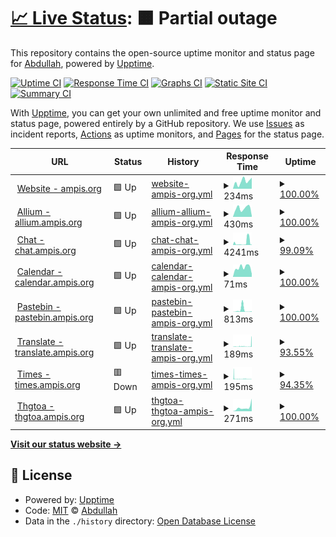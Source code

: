 # [📈 Live Status](https://status.ampis.org): <!--live status--> **🟧 Partial outage**

This repository contains the open-source uptime monitor and status page for [Abdullah](https://ampis.org/), powered by [Upptime](https://github.com/upptime/upptime).

[![Uptime CI](https://github.com/zer-far/status/workflows/Uptime%20CI/badge.svg)](https://github.com/zer-far/status/actions?query=workflow%3A%22Uptime+CI%22)
[![Response Time CI](https://github.com/zer-far/status/workflows/Response%20Time%20CI/badge.svg)](https://github.com/zer-far/status/actions?query=workflow%3A%22Response+Time+CI%22)
[![Graphs CI](https://github.com/zer-far/status/workflows/Graphs%20CI/badge.svg)](https://github.com/zer-far/status/actions?query=workflow%3A%22Graphs+CI%22)
[![Static Site CI](https://github.com/zer-far/status/workflows/Static%20Site%20CI/badge.svg)](https://github.com/zer-far/status/actions?query=workflow%3A%22Static+Site+CI%22)
[![Summary CI](https://github.com/zer-far/status/workflows/Summary%20CI/badge.svg)](https://github.com/zer-far/status/actions?query=workflow%3A%22Summary+CI%22)

With [Upptime](https://upptime.js.org), you can get your own unlimited and free uptime monitor and status page, powered entirely by a GitHub repository. We use [Issues](https://github.com/zer-far/status/issues) as incident reports, [Actions](https://github.com/zer-far/status/actions) as uptime monitors, and [Pages](https://status.ampis.org) for the status page.

<!--start: status pages-->
<!-- This summary is generated by Upptime (https://github.com/upptime/upptime) -->
<!-- Do not edit this manually, your changes will be overwritten -->
<!-- prettier-ignore -->
| URL | Status | History | Response Time | Uptime |
| --- | ------ | ------- | ------------- | ------ |
| <img alt="" src="https://favicons.githubusercontent.com/ampis.org" height="13"> [Website - ampis.org](https://ampis.org) | 🟩 Up | [website-ampis-org.yml](https://github.com/zer-far/status/commits/HEAD/history/website-ampis-org.yml) | <details><summary><img alt="Response time graph" src="./graphs/website-ampis-org/response-time-week.png" height="20"> 234ms</summary><br><a href="https://status.ampis.org/history/website-ampis-org"><img alt="Response time 226" src="https://img.shields.io/endpoint?url=https%3A%2F%2Fraw.githubusercontent.com%2Fzer-far%2Fstatus%2FHEAD%2Fapi%2Fwebsite-ampis-org%2Fresponse-time.json"></a><br><a href="https://status.ampis.org/history/website-ampis-org"><img alt="24-hour response time 349" src="https://img.shields.io/endpoint?url=https%3A%2F%2Fraw.githubusercontent.com%2Fzer-far%2Fstatus%2FHEAD%2Fapi%2Fwebsite-ampis-org%2Fresponse-time-day.json"></a><br><a href="https://status.ampis.org/history/website-ampis-org"><img alt="7-day response time 234" src="https://img.shields.io/endpoint?url=https%3A%2F%2Fraw.githubusercontent.com%2Fzer-far%2Fstatus%2FHEAD%2Fapi%2Fwebsite-ampis-org%2Fresponse-time-week.json"></a><br><a href="https://status.ampis.org/history/website-ampis-org"><img alt="30-day response time 247" src="https://img.shields.io/endpoint?url=https%3A%2F%2Fraw.githubusercontent.com%2Fzer-far%2Fstatus%2FHEAD%2Fapi%2Fwebsite-ampis-org%2Fresponse-time-month.json"></a><br><a href="https://status.ampis.org/history/website-ampis-org"><img alt="1-year response time 226" src="https://img.shields.io/endpoint?url=https%3A%2F%2Fraw.githubusercontent.com%2Fzer-far%2Fstatus%2FHEAD%2Fapi%2Fwebsite-ampis-org%2Fresponse-time-year.json"></a></details> | <details><summary><a href="https://status.ampis.org/history/website-ampis-org">100.00%</a></summary><a href="https://status.ampis.org/history/website-ampis-org"><img alt="All-time uptime 99.94%" src="https://img.shields.io/endpoint?url=https%3A%2F%2Fraw.githubusercontent.com%2Fzer-far%2Fstatus%2FHEAD%2Fapi%2Fwebsite-ampis-org%2Fuptime.json"></a><br><a href="https://status.ampis.org/history/website-ampis-org"><img alt="24-hour uptime 100.00%" src="https://img.shields.io/endpoint?url=https%3A%2F%2Fraw.githubusercontent.com%2Fzer-far%2Fstatus%2FHEAD%2Fapi%2Fwebsite-ampis-org%2Fuptime-day.json"></a><br><a href="https://status.ampis.org/history/website-ampis-org"><img alt="7-day uptime 100.00%" src="https://img.shields.io/endpoint?url=https%3A%2F%2Fraw.githubusercontent.com%2Fzer-far%2Fstatus%2FHEAD%2Fapi%2Fwebsite-ampis-org%2Fuptime-week.json"></a><br><a href="https://status.ampis.org/history/website-ampis-org"><img alt="30-day uptime 100.00%" src="https://img.shields.io/endpoint?url=https%3A%2F%2Fraw.githubusercontent.com%2Fzer-far%2Fstatus%2FHEAD%2Fapi%2Fwebsite-ampis-org%2Fuptime-month.json"></a><br><a href="https://status.ampis.org/history/website-ampis-org"><img alt="1-year uptime 99.94%" src="https://img.shields.io/endpoint?url=https%3A%2F%2Fraw.githubusercontent.com%2Fzer-far%2Fstatus%2FHEAD%2Fapi%2Fwebsite-ampis-org%2Fuptime-year.json"></a></details>
| <img alt="" src="https://favicons.githubusercontent.com/allium.ampis.org" height="13"> [Allium - allium.ampis.org](https://allium.ampis.org) | 🟩 Up | [allium-allium-ampis-org.yml](https://github.com/zer-far/status/commits/HEAD/history/allium-allium-ampis-org.yml) | <details><summary><img alt="Response time graph" src="./graphs/allium-allium-ampis-org/response-time-week.png" height="20"> 430ms</summary><br><a href="https://status.ampis.org/history/allium-allium-ampis-org"><img alt="Response time 313" src="https://img.shields.io/endpoint?url=https%3A%2F%2Fraw.githubusercontent.com%2Fzer-far%2Fstatus%2FHEAD%2Fapi%2Fallium-allium-ampis-org%2Fresponse-time.json"></a><br><a href="https://status.ampis.org/history/allium-allium-ampis-org"><img alt="24-hour response time 51" src="https://img.shields.io/endpoint?url=https%3A%2F%2Fraw.githubusercontent.com%2Fzer-far%2Fstatus%2FHEAD%2Fapi%2Fallium-allium-ampis-org%2Fresponse-time-day.json"></a><br><a href="https://status.ampis.org/history/allium-allium-ampis-org"><img alt="7-day response time 430" src="https://img.shields.io/endpoint?url=https%3A%2F%2Fraw.githubusercontent.com%2Fzer-far%2Fstatus%2FHEAD%2Fapi%2Fallium-allium-ampis-org%2Fresponse-time-week.json"></a><br><a href="https://status.ampis.org/history/allium-allium-ampis-org"><img alt="30-day response time 327" src="https://img.shields.io/endpoint?url=https%3A%2F%2Fraw.githubusercontent.com%2Fzer-far%2Fstatus%2FHEAD%2Fapi%2Fallium-allium-ampis-org%2Fresponse-time-month.json"></a><br><a href="https://status.ampis.org/history/allium-allium-ampis-org"><img alt="1-year response time 313" src="https://img.shields.io/endpoint?url=https%3A%2F%2Fraw.githubusercontent.com%2Fzer-far%2Fstatus%2FHEAD%2Fapi%2Fallium-allium-ampis-org%2Fresponse-time-year.json"></a></details> | <details><summary><a href="https://status.ampis.org/history/allium-allium-ampis-org">100.00%</a></summary><a href="https://status.ampis.org/history/allium-allium-ampis-org"><img alt="All-time uptime 99.84%" src="https://img.shields.io/endpoint?url=https%3A%2F%2Fraw.githubusercontent.com%2Fzer-far%2Fstatus%2FHEAD%2Fapi%2Fallium-allium-ampis-org%2Fuptime.json"></a><br><a href="https://status.ampis.org/history/allium-allium-ampis-org"><img alt="24-hour uptime 100.00%" src="https://img.shields.io/endpoint?url=https%3A%2F%2Fraw.githubusercontent.com%2Fzer-far%2Fstatus%2FHEAD%2Fapi%2Fallium-allium-ampis-org%2Fuptime-day.json"></a><br><a href="https://status.ampis.org/history/allium-allium-ampis-org"><img alt="7-day uptime 100.00%" src="https://img.shields.io/endpoint?url=https%3A%2F%2Fraw.githubusercontent.com%2Fzer-far%2Fstatus%2FHEAD%2Fapi%2Fallium-allium-ampis-org%2Fuptime-week.json"></a><br><a href="https://status.ampis.org/history/allium-allium-ampis-org"><img alt="30-day uptime 100.00%" src="https://img.shields.io/endpoint?url=https%3A%2F%2Fraw.githubusercontent.com%2Fzer-far%2Fstatus%2FHEAD%2Fapi%2Fallium-allium-ampis-org%2Fuptime-month.json"></a><br><a href="https://status.ampis.org/history/allium-allium-ampis-org"><img alt="1-year uptime 99.84%" src="https://img.shields.io/endpoint?url=https%3A%2F%2Fraw.githubusercontent.com%2Fzer-far%2Fstatus%2FHEAD%2Fapi%2Fallium-allium-ampis-org%2Fuptime-year.json"></a></details>
| <img alt="" src="https://favicons.githubusercontent.com/chat.ampis.org" height="13"> [Chat - chat.ampis.org](https://chat.ampis.org) | 🟩 Up | [chat-chat-ampis-org.yml](https://github.com/zer-far/status/commits/HEAD/history/chat-chat-ampis-org.yml) | <details><summary><img alt="Response time graph" src="./graphs/chat-chat-ampis-org/response-time-week.png" height="20"> 4241ms</summary><br><a href="https://status.ampis.org/history/chat-chat-ampis-org"><img alt="Response time 3071" src="https://img.shields.io/endpoint?url=https%3A%2F%2Fraw.githubusercontent.com%2Fzer-far%2Fstatus%2FHEAD%2Fapi%2Fchat-chat-ampis-org%2Fresponse-time.json"></a><br><a href="https://status.ampis.org/history/chat-chat-ampis-org"><img alt="24-hour response time 874" src="https://img.shields.io/endpoint?url=https%3A%2F%2Fraw.githubusercontent.com%2Fzer-far%2Fstatus%2FHEAD%2Fapi%2Fchat-chat-ampis-org%2Fresponse-time-day.json"></a><br><a href="https://status.ampis.org/history/chat-chat-ampis-org"><img alt="7-day response time 4241" src="https://img.shields.io/endpoint?url=https%3A%2F%2Fraw.githubusercontent.com%2Fzer-far%2Fstatus%2FHEAD%2Fapi%2Fchat-chat-ampis-org%2Fresponse-time-week.json"></a><br><a href="https://status.ampis.org/history/chat-chat-ampis-org"><img alt="30-day response time 3908" src="https://img.shields.io/endpoint?url=https%3A%2F%2Fraw.githubusercontent.com%2Fzer-far%2Fstatus%2FHEAD%2Fapi%2Fchat-chat-ampis-org%2Fresponse-time-month.json"></a><br><a href="https://status.ampis.org/history/chat-chat-ampis-org"><img alt="1-year response time 3071" src="https://img.shields.io/endpoint?url=https%3A%2F%2Fraw.githubusercontent.com%2Fzer-far%2Fstatus%2FHEAD%2Fapi%2Fchat-chat-ampis-org%2Fresponse-time-year.json"></a></details> | <details><summary><a href="https://status.ampis.org/history/chat-chat-ampis-org">99.09%</a></summary><a href="https://status.ampis.org/history/chat-chat-ampis-org"><img alt="All-time uptime 98.16%" src="https://img.shields.io/endpoint?url=https%3A%2F%2Fraw.githubusercontent.com%2Fzer-far%2Fstatus%2FHEAD%2Fapi%2Fchat-chat-ampis-org%2Fuptime.json"></a><br><a href="https://status.ampis.org/history/chat-chat-ampis-org"><img alt="24-hour uptime 100.00%" src="https://img.shields.io/endpoint?url=https%3A%2F%2Fraw.githubusercontent.com%2Fzer-far%2Fstatus%2FHEAD%2Fapi%2Fchat-chat-ampis-org%2Fuptime-day.json"></a><br><a href="https://status.ampis.org/history/chat-chat-ampis-org"><img alt="7-day uptime 99.09%" src="https://img.shields.io/endpoint?url=https%3A%2F%2Fraw.githubusercontent.com%2Fzer-far%2Fstatus%2FHEAD%2Fapi%2Fchat-chat-ampis-org%2Fuptime-week.json"></a><br><a href="https://status.ampis.org/history/chat-chat-ampis-org"><img alt="30-day uptime 96.24%" src="https://img.shields.io/endpoint?url=https%3A%2F%2Fraw.githubusercontent.com%2Fzer-far%2Fstatus%2FHEAD%2Fapi%2Fchat-chat-ampis-org%2Fuptime-month.json"></a><br><a href="https://status.ampis.org/history/chat-chat-ampis-org"><img alt="1-year uptime 98.16%" src="https://img.shields.io/endpoint?url=https%3A%2F%2Fraw.githubusercontent.com%2Fzer-far%2Fstatus%2FHEAD%2Fapi%2Fchat-chat-ampis-org%2Fuptime-year.json"></a></details>
| <img alt="" src="https://favicons.githubusercontent.com/calendar.ampis.org" height="13"> [Calendar - calendar.ampis.org](https://calendar.ampis.org) | 🟩 Up | [calendar-calendar-ampis-org.yml](https://github.com/zer-far/status/commits/HEAD/history/calendar-calendar-ampis-org.yml) | <details><summary><img alt="Response time graph" src="./graphs/calendar-calendar-ampis-org/response-time-week.png" height="20"> 71ms</summary><br><a href="https://status.ampis.org/history/calendar-calendar-ampis-org"><img alt="Response time 114" src="https://img.shields.io/endpoint?url=https%3A%2F%2Fraw.githubusercontent.com%2Fzer-far%2Fstatus%2FHEAD%2Fapi%2Fcalendar-calendar-ampis-org%2Fresponse-time.json"></a><br><a href="https://status.ampis.org/history/calendar-calendar-ampis-org"><img alt="24-hour response time 23" src="https://img.shields.io/endpoint?url=https%3A%2F%2Fraw.githubusercontent.com%2Fzer-far%2Fstatus%2FHEAD%2Fapi%2Fcalendar-calendar-ampis-org%2Fresponse-time-day.json"></a><br><a href="https://status.ampis.org/history/calendar-calendar-ampis-org"><img alt="7-day response time 71" src="https://img.shields.io/endpoint?url=https%3A%2F%2Fraw.githubusercontent.com%2Fzer-far%2Fstatus%2FHEAD%2Fapi%2Fcalendar-calendar-ampis-org%2Fresponse-time-week.json"></a><br><a href="https://status.ampis.org/history/calendar-calendar-ampis-org"><img alt="30-day response time 114" src="https://img.shields.io/endpoint?url=https%3A%2F%2Fraw.githubusercontent.com%2Fzer-far%2Fstatus%2FHEAD%2Fapi%2Fcalendar-calendar-ampis-org%2Fresponse-time-month.json"></a><br><a href="https://status.ampis.org/history/calendar-calendar-ampis-org"><img alt="1-year response time 114" src="https://img.shields.io/endpoint?url=https%3A%2F%2Fraw.githubusercontent.com%2Fzer-far%2Fstatus%2FHEAD%2Fapi%2Fcalendar-calendar-ampis-org%2Fresponse-time-year.json"></a></details> | <details><summary><a href="https://status.ampis.org/history/calendar-calendar-ampis-org">100.00%</a></summary><a href="https://status.ampis.org/history/calendar-calendar-ampis-org"><img alt="All-time uptime 100.00%" src="https://img.shields.io/endpoint?url=https%3A%2F%2Fraw.githubusercontent.com%2Fzer-far%2Fstatus%2FHEAD%2Fapi%2Fcalendar-calendar-ampis-org%2Fuptime.json"></a><br><a href="https://status.ampis.org/history/calendar-calendar-ampis-org"><img alt="24-hour uptime 100.00%" src="https://img.shields.io/endpoint?url=https%3A%2F%2Fraw.githubusercontent.com%2Fzer-far%2Fstatus%2FHEAD%2Fapi%2Fcalendar-calendar-ampis-org%2Fuptime-day.json"></a><br><a href="https://status.ampis.org/history/calendar-calendar-ampis-org"><img alt="7-day uptime 100.00%" src="https://img.shields.io/endpoint?url=https%3A%2F%2Fraw.githubusercontent.com%2Fzer-far%2Fstatus%2FHEAD%2Fapi%2Fcalendar-calendar-ampis-org%2Fuptime-week.json"></a><br><a href="https://status.ampis.org/history/calendar-calendar-ampis-org"><img alt="30-day uptime 100.00%" src="https://img.shields.io/endpoint?url=https%3A%2F%2Fraw.githubusercontent.com%2Fzer-far%2Fstatus%2FHEAD%2Fapi%2Fcalendar-calendar-ampis-org%2Fuptime-month.json"></a><br><a href="https://status.ampis.org/history/calendar-calendar-ampis-org"><img alt="1-year uptime 100.00%" src="https://img.shields.io/endpoint?url=https%3A%2F%2Fraw.githubusercontent.com%2Fzer-far%2Fstatus%2FHEAD%2Fapi%2Fcalendar-calendar-ampis-org%2Fuptime-year.json"></a></details>
| <img alt="" src="https://favicons.githubusercontent.com/pastebin.ampis.org" height="13"> [Pastebin - pastebin.ampis.org](https://pastebin.ampis.org) | 🟩 Up | [pastebin-pastebin-ampis-org.yml](https://github.com/zer-far/status/commits/HEAD/history/pastebin-pastebin-ampis-org.yml) | <details><summary><img alt="Response time graph" src="./graphs/pastebin-pastebin-ampis-org/response-time-week.png" height="20"> 813ms</summary><br><a href="https://status.ampis.org/history/pastebin-pastebin-ampis-org"><img alt="Response time 181" src="https://img.shields.io/endpoint?url=https%3A%2F%2Fraw.githubusercontent.com%2Fzer-far%2Fstatus%2FHEAD%2Fapi%2Fpastebin-pastebin-ampis-org%2Fresponse-time.json"></a><br><a href="https://status.ampis.org/history/pastebin-pastebin-ampis-org"><img alt="24-hour response time 247" src="https://img.shields.io/endpoint?url=https%3A%2F%2Fraw.githubusercontent.com%2Fzer-far%2Fstatus%2FHEAD%2Fapi%2Fpastebin-pastebin-ampis-org%2Fresponse-time-day.json"></a><br><a href="https://status.ampis.org/history/pastebin-pastebin-ampis-org"><img alt="7-day response time 813" src="https://img.shields.io/endpoint?url=https%3A%2F%2Fraw.githubusercontent.com%2Fzer-far%2Fstatus%2FHEAD%2Fapi%2Fpastebin-pastebin-ampis-org%2Fresponse-time-week.json"></a><br><a href="https://status.ampis.org/history/pastebin-pastebin-ampis-org"><img alt="30-day response time 239" src="https://img.shields.io/endpoint?url=https%3A%2F%2Fraw.githubusercontent.com%2Fzer-far%2Fstatus%2FHEAD%2Fapi%2Fpastebin-pastebin-ampis-org%2Fresponse-time-month.json"></a><br><a href="https://status.ampis.org/history/pastebin-pastebin-ampis-org"><img alt="1-year response time 181" src="https://img.shields.io/endpoint?url=https%3A%2F%2Fraw.githubusercontent.com%2Fzer-far%2Fstatus%2FHEAD%2Fapi%2Fpastebin-pastebin-ampis-org%2Fresponse-time-year.json"></a></details> | <details><summary><a href="https://status.ampis.org/history/pastebin-pastebin-ampis-org">100.00%</a></summary><a href="https://status.ampis.org/history/pastebin-pastebin-ampis-org"><img alt="All-time uptime 95.59%" src="https://img.shields.io/endpoint?url=https%3A%2F%2Fraw.githubusercontent.com%2Fzer-far%2Fstatus%2FHEAD%2Fapi%2Fpastebin-pastebin-ampis-org%2Fuptime.json"></a><br><a href="https://status.ampis.org/history/pastebin-pastebin-ampis-org"><img alt="24-hour uptime 100.00%" src="https://img.shields.io/endpoint?url=https%3A%2F%2Fraw.githubusercontent.com%2Fzer-far%2Fstatus%2FHEAD%2Fapi%2Fpastebin-pastebin-ampis-org%2Fuptime-day.json"></a><br><a href="https://status.ampis.org/history/pastebin-pastebin-ampis-org"><img alt="7-day uptime 100.00%" src="https://img.shields.io/endpoint?url=https%3A%2F%2Fraw.githubusercontent.com%2Fzer-far%2Fstatus%2FHEAD%2Fapi%2Fpastebin-pastebin-ampis-org%2Fuptime-week.json"></a><br><a href="https://status.ampis.org/history/pastebin-pastebin-ampis-org"><img alt="30-day uptime 92.62%" src="https://img.shields.io/endpoint?url=https%3A%2F%2Fraw.githubusercontent.com%2Fzer-far%2Fstatus%2FHEAD%2Fapi%2Fpastebin-pastebin-ampis-org%2Fuptime-month.json"></a><br><a href="https://status.ampis.org/history/pastebin-pastebin-ampis-org"><img alt="1-year uptime 95.59%" src="https://img.shields.io/endpoint?url=https%3A%2F%2Fraw.githubusercontent.com%2Fzer-far%2Fstatus%2FHEAD%2Fapi%2Fpastebin-pastebin-ampis-org%2Fuptime-year.json"></a></details>
| <img alt="" src="https://favicons.githubusercontent.com/translate.ampis.org" height="13"> [Translate - translate.ampis.org](https://translate.ampis.org) | 🟩 Up | [translate-translate-ampis-org.yml](https://github.com/zer-far/status/commits/HEAD/history/translate-translate-ampis-org.yml) | <details><summary><img alt="Response time graph" src="./graphs/translate-translate-ampis-org/response-time-week.png" height="20"> 189ms</summary><br><a href="https://status.ampis.org/history/translate-translate-ampis-org"><img alt="Response time 174" src="https://img.shields.io/endpoint?url=https%3A%2F%2Fraw.githubusercontent.com%2Fzer-far%2Fstatus%2FHEAD%2Fapi%2Ftranslate-translate-ampis-org%2Fresponse-time.json"></a><br><a href="https://status.ampis.org/history/translate-translate-ampis-org"><img alt="24-hour response time 572" src="https://img.shields.io/endpoint?url=https%3A%2F%2Fraw.githubusercontent.com%2Fzer-far%2Fstatus%2FHEAD%2Fapi%2Ftranslate-translate-ampis-org%2Fresponse-time-day.json"></a><br><a href="https://status.ampis.org/history/translate-translate-ampis-org"><img alt="7-day response time 189" src="https://img.shields.io/endpoint?url=https%3A%2F%2Fraw.githubusercontent.com%2Fzer-far%2Fstatus%2FHEAD%2Fapi%2Ftranslate-translate-ampis-org%2Fresponse-time-week.json"></a><br><a href="https://status.ampis.org/history/translate-translate-ampis-org"><img alt="30-day response time 148" src="https://img.shields.io/endpoint?url=https%3A%2F%2Fraw.githubusercontent.com%2Fzer-far%2Fstatus%2FHEAD%2Fapi%2Ftranslate-translate-ampis-org%2Fresponse-time-month.json"></a><br><a href="https://status.ampis.org/history/translate-translate-ampis-org"><img alt="1-year response time 174" src="https://img.shields.io/endpoint?url=https%3A%2F%2Fraw.githubusercontent.com%2Fzer-far%2Fstatus%2FHEAD%2Fapi%2Ftranslate-translate-ampis-org%2Fresponse-time-year.json"></a></details> | <details><summary><a href="https://status.ampis.org/history/translate-translate-ampis-org">93.55%</a></summary><a href="https://status.ampis.org/history/translate-translate-ampis-org"><img alt="All-time uptime 97.73%" src="https://img.shields.io/endpoint?url=https%3A%2F%2Fraw.githubusercontent.com%2Fzer-far%2Fstatus%2FHEAD%2Fapi%2Ftranslate-translate-ampis-org%2Fuptime.json"></a><br><a href="https://status.ampis.org/history/translate-translate-ampis-org"><img alt="24-hour uptime 94.36%" src="https://img.shields.io/endpoint?url=https%3A%2F%2Fraw.githubusercontent.com%2Fzer-far%2Fstatus%2FHEAD%2Fapi%2Ftranslate-translate-ampis-org%2Fuptime-day.json"></a><br><a href="https://status.ampis.org/history/translate-translate-ampis-org"><img alt="7-day uptime 93.55%" src="https://img.shields.io/endpoint?url=https%3A%2F%2Fraw.githubusercontent.com%2Fzer-far%2Fstatus%2FHEAD%2Fapi%2Ftranslate-translate-ampis-org%2Fuptime-week.json"></a><br><a href="https://status.ampis.org/history/translate-translate-ampis-org"><img alt="30-day uptime 95.82%" src="https://img.shields.io/endpoint?url=https%3A%2F%2Fraw.githubusercontent.com%2Fzer-far%2Fstatus%2FHEAD%2Fapi%2Ftranslate-translate-ampis-org%2Fuptime-month.json"></a><br><a href="https://status.ampis.org/history/translate-translate-ampis-org"><img alt="1-year uptime 97.73%" src="https://img.shields.io/endpoint?url=https%3A%2F%2Fraw.githubusercontent.com%2Fzer-far%2Fstatus%2FHEAD%2Fapi%2Ftranslate-translate-ampis-org%2Fuptime-year.json"></a></details>
| <img alt="" src="https://favicons.githubusercontent.com/times.ampis.org" height="13"> [Times - times.ampis.org](https://times.ampis.org) | 🟥 Down | [times-times-ampis-org.yml](https://github.com/zer-far/status/commits/HEAD/history/times-times-ampis-org.yml) | <details><summary><img alt="Response time graph" src="./graphs/times-times-ampis-org/response-time-week.png" height="20"> 195ms</summary><br><a href="https://status.ampis.org/history/times-times-ampis-org"><img alt="Response time 160" src="https://img.shields.io/endpoint?url=https%3A%2F%2Fraw.githubusercontent.com%2Fzer-far%2Fstatus%2FHEAD%2Fapi%2Ftimes-times-ampis-org%2Fresponse-time.json"></a><br><a href="https://status.ampis.org/history/times-times-ampis-org"><img alt="24-hour response time 54" src="https://img.shields.io/endpoint?url=https%3A%2F%2Fraw.githubusercontent.com%2Fzer-far%2Fstatus%2FHEAD%2Fapi%2Ftimes-times-ampis-org%2Fresponse-time-day.json"></a><br><a href="https://status.ampis.org/history/times-times-ampis-org"><img alt="7-day response time 195" src="https://img.shields.io/endpoint?url=https%3A%2F%2Fraw.githubusercontent.com%2Fzer-far%2Fstatus%2FHEAD%2Fapi%2Ftimes-times-ampis-org%2Fresponse-time-week.json"></a><br><a href="https://status.ampis.org/history/times-times-ampis-org"><img alt="30-day response time 205" src="https://img.shields.io/endpoint?url=https%3A%2F%2Fraw.githubusercontent.com%2Fzer-far%2Fstatus%2FHEAD%2Fapi%2Ftimes-times-ampis-org%2Fresponse-time-month.json"></a><br><a href="https://status.ampis.org/history/times-times-ampis-org"><img alt="1-year response time 160" src="https://img.shields.io/endpoint?url=https%3A%2F%2Fraw.githubusercontent.com%2Fzer-far%2Fstatus%2FHEAD%2Fapi%2Ftimes-times-ampis-org%2Fresponse-time-year.json"></a></details> | <details><summary><a href="https://status.ampis.org/history/times-times-ampis-org">94.35%</a></summary><a href="https://status.ampis.org/history/times-times-ampis-org"><img alt="All-time uptime 95.97%" src="https://img.shields.io/endpoint?url=https%3A%2F%2Fraw.githubusercontent.com%2Fzer-far%2Fstatus%2FHEAD%2Fapi%2Ftimes-times-ampis-org%2Fuptime.json"></a><br><a href="https://status.ampis.org/history/times-times-ampis-org"><img alt="24-hour uptime 97.17%" src="https://img.shields.io/endpoint?url=https%3A%2F%2Fraw.githubusercontent.com%2Fzer-far%2Fstatus%2FHEAD%2Fapi%2Ftimes-times-ampis-org%2Fuptime-day.json"></a><br><a href="https://status.ampis.org/history/times-times-ampis-org"><img alt="7-day uptime 94.35%" src="https://img.shields.io/endpoint?url=https%3A%2F%2Fraw.githubusercontent.com%2Fzer-far%2Fstatus%2FHEAD%2Fapi%2Ftimes-times-ampis-org%2Fuptime-week.json"></a><br><a href="https://status.ampis.org/history/times-times-ampis-org"><img alt="30-day uptime 93.34%" src="https://img.shields.io/endpoint?url=https%3A%2F%2Fraw.githubusercontent.com%2Fzer-far%2Fstatus%2FHEAD%2Fapi%2Ftimes-times-ampis-org%2Fuptime-month.json"></a><br><a href="https://status.ampis.org/history/times-times-ampis-org"><img alt="1-year uptime 95.97%" src="https://img.shields.io/endpoint?url=https%3A%2F%2Fraw.githubusercontent.com%2Fzer-far%2Fstatus%2FHEAD%2Fapi%2Ftimes-times-ampis-org%2Fuptime-year.json"></a></details>
| <img alt="" src="https://favicons.githubusercontent.com/thgtoa.ampis.org" height="13"> [Thgtoa - thgtoa.ampis.org](https://thgtoa.ampis.org) | 🟩 Up | [thgtoa-thgtoa-ampis-org.yml](https://github.com/zer-far/status/commits/HEAD/history/thgtoa-thgtoa-ampis-org.yml) | <details><summary><img alt="Response time graph" src="./graphs/thgtoa-thgtoa-ampis-org/response-time-week.png" height="20"> 271ms</summary><br><a href="https://status.ampis.org/history/thgtoa-thgtoa-ampis-org"><img alt="Response time 190" src="https://img.shields.io/endpoint?url=https%3A%2F%2Fraw.githubusercontent.com%2Fzer-far%2Fstatus%2FHEAD%2Fapi%2Fthgtoa-thgtoa-ampis-org%2Fresponse-time.json"></a><br><a href="https://status.ampis.org/history/thgtoa-thgtoa-ampis-org"><img alt="24-hour response time 897" src="https://img.shields.io/endpoint?url=https%3A%2F%2Fraw.githubusercontent.com%2Fzer-far%2Fstatus%2FHEAD%2Fapi%2Fthgtoa-thgtoa-ampis-org%2Fresponse-time-day.json"></a><br><a href="https://status.ampis.org/history/thgtoa-thgtoa-ampis-org"><img alt="7-day response time 271" src="https://img.shields.io/endpoint?url=https%3A%2F%2Fraw.githubusercontent.com%2Fzer-far%2Fstatus%2FHEAD%2Fapi%2Fthgtoa-thgtoa-ampis-org%2Fresponse-time-week.json"></a><br><a href="https://status.ampis.org/history/thgtoa-thgtoa-ampis-org"><img alt="30-day response time 207" src="https://img.shields.io/endpoint?url=https%3A%2F%2Fraw.githubusercontent.com%2Fzer-far%2Fstatus%2FHEAD%2Fapi%2Fthgtoa-thgtoa-ampis-org%2Fresponse-time-month.json"></a><br><a href="https://status.ampis.org/history/thgtoa-thgtoa-ampis-org"><img alt="1-year response time 190" src="https://img.shields.io/endpoint?url=https%3A%2F%2Fraw.githubusercontent.com%2Fzer-far%2Fstatus%2FHEAD%2Fapi%2Fthgtoa-thgtoa-ampis-org%2Fresponse-time-year.json"></a></details> | <details><summary><a href="https://status.ampis.org/history/thgtoa-thgtoa-ampis-org">100.00%</a></summary><a href="https://status.ampis.org/history/thgtoa-thgtoa-ampis-org"><img alt="All-time uptime 86.16%" src="https://img.shields.io/endpoint?url=https%3A%2F%2Fraw.githubusercontent.com%2Fzer-far%2Fstatus%2FHEAD%2Fapi%2Fthgtoa-thgtoa-ampis-org%2Fuptime.json"></a><br><a href="https://status.ampis.org/history/thgtoa-thgtoa-ampis-org"><img alt="24-hour uptime 100.00%" src="https://img.shields.io/endpoint?url=https%3A%2F%2Fraw.githubusercontent.com%2Fzer-far%2Fstatus%2FHEAD%2Fapi%2Fthgtoa-thgtoa-ampis-org%2Fuptime-day.json"></a><br><a href="https://status.ampis.org/history/thgtoa-thgtoa-ampis-org"><img alt="7-day uptime 100.00%" src="https://img.shields.io/endpoint?url=https%3A%2F%2Fraw.githubusercontent.com%2Fzer-far%2Fstatus%2FHEAD%2Fapi%2Fthgtoa-thgtoa-ampis-org%2Fuptime-week.json"></a><br><a href="https://status.ampis.org/history/thgtoa-thgtoa-ampis-org"><img alt="30-day uptime 78.88%" src="https://img.shields.io/endpoint?url=https%3A%2F%2Fraw.githubusercontent.com%2Fzer-far%2Fstatus%2FHEAD%2Fapi%2Fthgtoa-thgtoa-ampis-org%2Fuptime-month.json"></a><br><a href="https://status.ampis.org/history/thgtoa-thgtoa-ampis-org"><img alt="1-year uptime 86.16%" src="https://img.shields.io/endpoint?url=https%3A%2F%2Fraw.githubusercontent.com%2Fzer-far%2Fstatus%2FHEAD%2Fapi%2Fthgtoa-thgtoa-ampis-org%2Fuptime-year.json"></a></details>

<!--end: status pages-->

[**Visit our status website →**](https://status.ampis.org)

## 📄 License

- Powered by: [Upptime](https://github.com/upptime/upptime)
- Code: [MIT](./LICENSE) © [Abdullah](https://ampis.org/)
- Data in the `./history` directory: [Open Database License](https://opendatacommons.org/licenses/odbl/1-0/)
